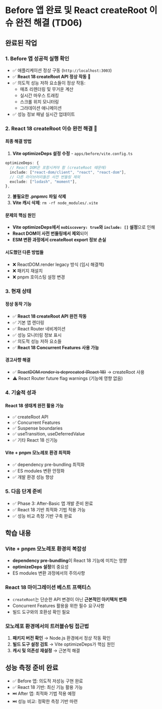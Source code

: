 # Before 앱 완료 및 React createRoot 이슈 완전 해결 (TD06)

## 완료된 작업

### 1. Before 앱 성공적 실행 확인

- ✅ 애플리케이션 정상 구동 (`http://localhost:3003`)
- ✅ **React 18 createRoot API 정상 작동** 🎉
- ✅ 의도적 성능 저하 요소들이 정상 작동:
  - 매초 리렌더링 및 무거운 계산
  - 실시간 마우스 트래킹
  - 스크롤 위치 모니터링
  - 그라데이션 애니메이션
- ✅ 성능 정보 패널 실시간 업데이트

### 2. **React 18 createRoot 이슈 완전 해결** 🔧

#### 최종 해결 방법

1. **Vite optimizeDeps 설정 수정** - `apps/before/vite.config.ts`

```typescript
optimizeDeps: {
  // React DOM은 포함시켜야 함 (createRoot 때문에)
  include: ["react-dom/client", "react", "react-dom"],
  // 다른 라이브러리들은 사전 번들링 제외
  exclude: ["lodash", "moment"],
},
```

2. **불필요한 .pnpmrc 파일 삭제**
3. **Vite 캐시 삭제**: `rm -rf node_modules/.vite`

#### 문제의 핵심 원인

- **Vite optimizeDeps에서 `noDiscovery: true`와 `include: []` 설정**으로 인해
- **React DOM이 사전 번들링에서 제외**되어
- **ESM 변환 과정에서 createRoot export 정보 손실**

#### 시도했던 다른 방법들

- ❌ ReactDOM.render legacy 방식 (임시 해결책)
- ❌ 패키지 재설치
- ❌ pnpm 호이스팅 설정 변경

### 3. 현재 상태

#### 정상 동작 기능

- ✅ **React 18 createRoot API 완전 작동**
- ✅ 기본 앱 렌더링
- ✅ React Router 네비게이션
- ✅ 성능 모니터링 정보 표시
- ✅ 의도적 성능 저하 요소들
- ✅ **React 18 Concurrent Features 사용 가능**

#### 경고사항 해결

- ✅ ~~ReactDOM.render is deprecated (React 18)~~ → createRoot 사용
- ⚠️ React Router future flag warnings (기능에 영향 없음)

### 4. 기술적 성과

#### React 18 생태계 완전 활용 가능

- ✅ createRoot API
- ✅ Concurrent Features
- ✅ Suspense boundaries
- ✅ useTransition, useDeferredValue
- ✅ 기타 React 18 신기능

#### Vite + pnpm 모노레포 환경 최적화

- ✅ dependency pre-bundling 최적화
- ✅ ES modules 변환 안정화
- ✅ 개발 환경 성능 향상

### 5. 다음 단계 준비

- ✅ Phase 3: After-Basic 앱 개발 준비 완료
- ✅ React 18 기반 최적화 기법 적용 가능
- ✅ 성능 비교 측정 기반 구축 완료

## 학습 내용

### Vite + pnpm 모노레포 환경의 복잡성

- **dependency pre-bundling**이 React 18 기능에 미치는 영향
- **optimizeDeps 설정**의 중요성
- ES modules 변환 과정에서의 주의사항

### React 18 마이그레이션 베스트 프랙티스

- `createRoot`는 단순한 API 변경이 아닌 **근본적인 아키텍처 변화**
- Concurrent Features 활용을 위한 필수 요구사항
- 빌드 도구와의 호환성 확인 필요

### 모노레포 환경에서의 트러블슈팅 접근법

1. **패키지 버전 확인** → Node.js 환경에서 정상 작동 확인
2. **빌드 도구 설정 검토** → Vite optimizeDeps가 핵심 원인
3. **캐시 및 의존성 재설정** → 근본적 해결

## 성능 측정 준비 완료

- ✅ Before 앱: 의도적 저성능 구현 완료
- ✅ React 18 기반: 최신 기능 활용 가능
- ⏭️ After 앱: 최적화 기법 적용 예정
- ⏭️ 성능 비교: 정확한 측정 기반 마련
